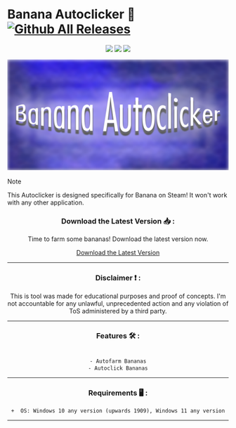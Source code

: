 # Banana Autoclicker 🤖 [![Github All Releases](https://img.shields.io/github/downloads/SecHex/SecHex-Spoofy/total)]()

<p align="center">
<img src=https://img.shields.io/badge/working-green />
<img src=https://img.shields.io/badge/safe-green />
<img src=https://img.shields.io/badge/approved-green />
</p>

<img src="images/banner.png">

> [!NOTE]
> This Autoclicker is designed specifically for Banana on Steam! It won't work with any other application.  

<div align="center">

### Download the Latest Version 📥 :

Time to farm some bananas! Download the latest version now.

[Download the Latest Version](https://github.com/Suya-Hime-Suki/BananaAutoclicker/releases/)

---

<div align="center">

### Disclaimer ❗ :

This is tool was made for educational purposes and proof of concepts. I'm not accountable for any unlawful, unprecedented action and any violation of ToS administered by a third party.

---

<div align="center">

### Features 🛠️ :

</div>

```sh-session

- Autofarm Bananas
- Autoclick Bananas
```
---

<div align="center">

### Requirements 🖥 :

</div>

```sh-session
+  OS: Windows 10 any version (upwards 1909), Windows 11 any version
```
---
